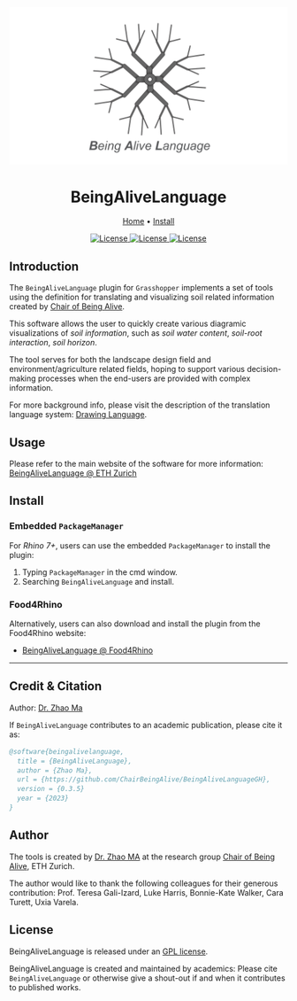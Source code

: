 ![](https://raw.githubusercontent.com/ChairBeingAlive/BeingAliveLanguageGH/main/.github/title-img.png)

<h1 align="center">BeingAliveLanguage</h1>
<div align="center">
	<a href="https://beingalivelanguage.arch.ethz.ch">Home</a>
  <span> • </span>
	<a href="https://beingalivelanguage.arch.ethz.ch/#install">Install</a>
  <!-- <span> • </span> -->
  <!--      	<a href="https://github.com/xarthurx/IG-Mesh/#Contribution">Contribute</a> -->
  <p></p>
</div> 

<!-- shields.io stuff -->
<div align="center">

<a href="https://www.rhino3d.com/7/" >
<img alt="License" src="https://img.shields.io/badge/Rhino-7.0-9cf?style=flat-square"> </a>

<a href="https://www.grasshopper3d.com" >
<img alt="License" src="https://img.shields.io/badge/Grasshopper-1.0-brightgreen?style=flat-square"> </a>

<a href="https://github.com/xarthurx/IG-Mesh/blob/master/LICENSE" >
<img alt="License" src="https://img.shields.io/github/license/chairbeingalive/BeingAliveLanguageGH?style=flat-square"> </a>

</div> 


## Introduction
The `BeingAliveLanguage` plugin for `Grasshopper` implements a set of tools using the definition for translating and visualizing soil related information created by [Chair of Being Alive](https://www.gali-izard.arch.ethz.ch). 


This software allows the user to quickly create various diagramic visualizations of *soil information*, such as *soil water content*, *soil-root interaction*, *soil horizon*.

The tool serves for both the landscape design field and environment/agriculture related fields, hoping to support various decision-making processes when the end-users are provided with complex information.

For more background info, please visit the description of the translation language system: [Drawing Language](https://gali-izard.arch.ethz.ch/language-description).

## Usage
Please refer to the main website of the software for more information: [BeingAliveLanguage @ ETH Zurich](https://beingalivelanguage.arch.ethz.ch)


## Install 
### Embedded `PackageManager`
For *Rhino 7+*, users can use the embedded `PackageManager` to install the plugin:

1. Typing `PackageManager` in the cmd window.
1. Searching `BeingAliveLanguage` and install.

### Food4Rhino
Alternatively, users can also download and install the plugin from the Food4Rhino website:
- [BeingAliveLanguage @ Food4Rhino](https://www.food4rhino.com/en/app/beingalivelanguage)


---
## Credit & Citation 
Author: [Dr. Zhao Ma](https://beyond-disciplines.com)

If `BeingAliveLanguage` contributes to an academic publication, please cite it as:

```bib
@software{beingalivelanguage,
  title = {BeingAliveLanguage},
  author = {Zhao Ma},
  url = {https://github.com/ChairBeingAlive/BeingAliveLanguageGH},
  version = {0.3.5}
  year = {2023}
}
```

## Author
The tools is created by [Dr. Zhao MA](https://beyond-disciplines.com) at the research group [Chair of Being Alive](https://www.gali-izard.arch.ethz.ch), ETH Zurich.

The author would like to thank the following colleagues for their generous contribution: Prof. Teresa Gali-Izard, Luke Harris, Bonnie-Kate Walker, Cara Turett, Uxia Varela.


## License 
BeingAliveLanguage is released under an [GPL license](https://www.gnu.org/licenses/gpl-3.0.en.html).

BeingAliveLanguage is created and maintained by academics: Please cite `BeingAliveLanguage` or otherwise give a shout-out if and when it contributes to published works.


